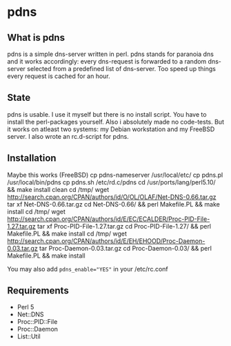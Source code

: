 # pdns

## What is pdns
pdns is a simple dns-server written in perl.
pdns stands for paranoia dns and it works accordingly: every dns-request is
forwarded to a random dns-server selected from a predefined list of dns-server.
Too speed up things every request is cached for an hour.

## State
pdns is usable. I use it myself but there is no install script.
You have to install the perl-packages yourself.
Also i absolutely made no code-tests.
But it works on atleast two systems: my Debian workstation and my
FreeBSD server. I also wrote an rc.d-script for pdns.

## Installation
Maybe this works
(FreeBSD)
	cp pdns-nameserver /usr/local/etc/
	cp pdns.pl /usr/local/bin/pdns
	cp pdns.sh /etc/rd.c/pdns
	cd /usr/ports/lang/perl5.10/ && make install clean
	cd /tmp/
	wget http://search.cpan.org/CPAN/authors/id/O/OL/OLAF/Net-DNS-0.66.tar.gz
	tar xf Net-DNS-0.66.tar.gz
	cd Net-DNS-0.66/ && perl Makefile.PL && make install
	cd /tmp/
	wget http://search.cpan.org/CPAN/authors/id/E/EC/ECALDER/Proc-PID-File-1.27.tar.gz
	tar xf Proc-PID-File-1.27.tar.gz
	cd  Proc-PID-File-1.27/ && perl Makefile.PL && make install
	cd /tmp/
	wget http://search.cpan.org/CPAN/authors/id/E/EH/EHOOD/Proc-Daemon-0.03.tar.gz
	tar Proc-Daemon-0.03.tar.gz
	cd Proc-Daemon-0.03/ && perl Makefile.PL && make install

You may also add `pdns_enable="YES"` in your /etc/rc.conf

## Requirements
* Perl 5
* Net::DNS
* Proc::PID::File
* Proc::Daemon
* List::Util
